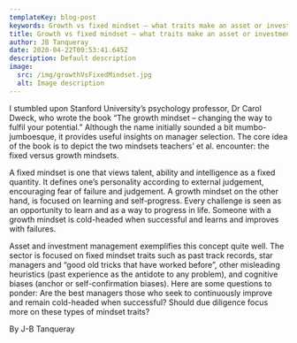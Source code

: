 ```yaml
---
templateKey: blog-post
keywords: Growth vs fixed mindset – what traits make an asset or investment manager successful?
title: Growth vs fixed mindset – what traits make an asset or investment manager successful?
author: JB Tanqueray
date: 2020-04-22T09:53:41.645Z
description: Default description
image:
  src: /img/growthVsFixedMindset.jpg
  alt: Image description
---
```

I stumbled upon Stanford University’s psychology professor, Dr Carol Dweck, who wrote the book “The growth mindset – changing the way to fulfil your potential.” Although the name initially sounded a bit mumbo-jumboesque, it provides useful insights on manager selection. The core idea of the book is to depict the two mindsets teachers’ et al. encounter: the fixed versus growth mindsets.

A fixed mindset is one that views talent, ability and intelligence as a fixed quantity. It defines one’s personality according to external judgement, encouraging fear of failure and judgement. A growth mindset on the other hand, is focused on learning and self-progress. Every challenge is seen as an opportunity to learn and as a way to progress in life. Someone with a growth mindset is cold-headed when successful and learns and improves with failures.

Asset and investment management exemplifies this concept quite well. The sector is focused on fixed mindset traits such as past track records, star managers and “good old tricks that have worked before”, other misleading heuristics (past experience as the antidote to any problem), and cognitive biases (anchor or self-confirmation biases). Here are some questions to ponder: Are the best managers those who seek to continuously improve and remain cold-headed when successful? Should due diligence focus more on these types of mindset traits?

By J-B Tanqueray